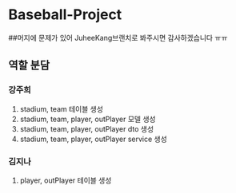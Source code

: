 # Baseball-Project
##머지에 문제가 있어 JuheeKang브랜치로 봐주시면 감사하겠습니다 ㅠㅠ
## 역할 분담
### 강주희
1. stadium, team 테이블 생성
2. stadium, team, player, outPlayer 모델 생성
3. stadium, team, player, outPlayer dto 생성
4. stadium, team, player, outPlayer service 생성
   
### 김지나
1. player, outPlayer 테이블 생성
